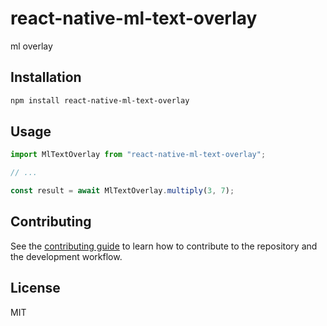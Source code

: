 # react-native-ml-text-overlay

ml overlay

## Installation

```sh
npm install react-native-ml-text-overlay
```

## Usage

```js
import MlTextOverlay from "react-native-ml-text-overlay";

// ...

const result = await MlTextOverlay.multiply(3, 7);
```

## Contributing

See the [contributing guide](CONTRIBUTING.md) to learn how to contribute to the repository and the development workflow.

## License

MIT
